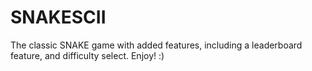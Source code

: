 # SNAKESCII
The classic SNAKE game with added features, including a leaderboard feature, and difficulty select. Enjoy! :)
